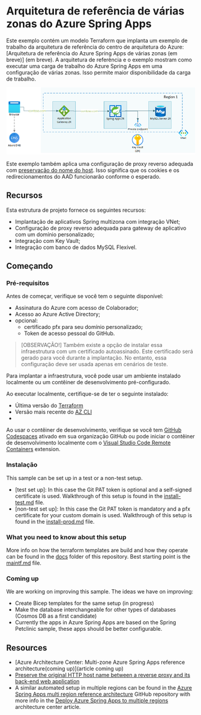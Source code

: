 # Arquitetura de referência de várias zonas do Azure Spring Apps

Este exemplo contém um modelo Terraform que implanta um exemplo de trabalho da arquitetura de referência do centro de arquitetura do Azure: [Arquitetura de referência do Azure Spring Apps de várias zonas (em breve)] (em breve). A arquitetura de referência e o exemplo mostram como executar uma carga de trabalho do Azure Spring Apps em uma configuração de várias zonas. Isso permite maior disponibilidade da carga de trabalho.

![Multi zone Spring Apps architecture diagram](./images/multi-zone-spring-apps-reference-architecture.png)

Este exemplo também aplica uma configuração de proxy reverso adequada com [preservação do nome do host](https://learn.microsoft.com/azure/architecture/best-practices/host-name-preservation). Isso significa que os cookies e os redirecionamentos do AAD funcionarão conforme o esperado.

## Recursos

Esta estrutura de projeto fornece os seguintes recursos:

- Implantação de aplicativos Spring multizona com integração VNet;
- Configuração de proxy reverso adequada para gateway de aplicativo com um domínio personalizado;
- Integração com Key Vault;
- Integração com banco de dados MySQL Flexível.

## Começando

### Pré-requisitos

Antes de começar, verifique se você tem o seguinte disponível:

- Assinatura do Azure com acesso de Colaborador;
- Acesso ao Azure Active Directory;
- opcional:
  - certificado pfx para seu domínio personalizado;
  - Token de acesso pessoal do GitHub.

> [OBSERVAÇÃO!]
> Também existe a opção de instalar essa infraestrutura com um certificado autoassinado. Este certificado será gerado para você durante a implantação. No entanto, essa configuração deve ser usada apenas em cenários de teste.

Para implantar a infraestrutura, você pode usar um ambiente instalado localmente ou um contêiner de desenvolvimento pré-configurado.

Ao executar localmente, certifique-se de ter o seguinte instalado:

- Última versão do [Terraform](https://learn.hashicorp.com/tutorials/terraform/install-cli)
- Versão mais recente do [AZ CLI](https://learn.microsoft.com/en-us/cli/azure/install-azure-cli)
- 
Ao usar o contêiner de desenvolvimento, verifique se você tem [GitHub Codespaces](https://docs.github.com/codespaces/overview) ativado em sua organização GitHub ou pode iniciar o contêiner de desenvolvimento localmente com o [Visual Studio Code Remote Containers](https://code.visualstudio.com/docs/remote/containers) extension.

### Instalação

This sample can be set up in a test or a non-test setup.

- [test set up]: In this case the Git PAT token is optional and a self-signed certificate is used. Walkthrough of this setup is found in the [install-test.md](docs/install-test.md) file.
- [non-test set up]: In this case the Git PAT token is mandatory and a pfx certificate for your custom domain is used. Walkthrough of this setup is found in the [install-prod.md](docs/install-prod.md) file.

### What you need to know about this setup

More info on how the terraform templates are build and how they operate can be found in the [docs](docs) folder of this repository. Best starting point is the [maintf.md](docs/maintf.md) file.

### Coming up

We are working on improving this sample. The ideas we have on improving:

- Create Bicep templates for the same setup (in progress)
- Make the database interchangeable for other types of databases (Cosmos DB as a first candidate)
- Currently the apps in Azure Spring Apps are based on the Spring Petclinic sample, these apps should be better configurable.

## Resources

- [Azure Architecture Center: Multi-zone Azure Spring Apps reference architecture(coming up)](article coming up)
- [Preserve the original HTTP host name between a reverse proxy and its back-end web application](https://learn.microsoft.com/azure/architecture/best-practices/host-name-preservation)
- A similar automated setup in multiple regions can be found in the [Azure Spring Apps multi region reference architecture](https://github.com/Azure-Samples/azure-spring-apps-multi-region) GitHub repository with more info in the [Deploy Azure Spring Apps to multiple regions](https://learn.microsoft.com/azure/architecture/reference-architectures/microservices/spring-apps-multi-region) architecture center article.
